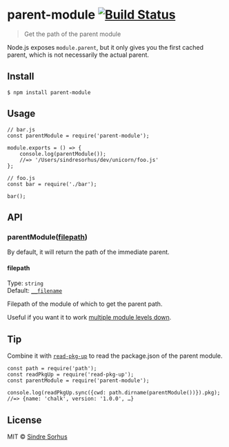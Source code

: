 parent-module [![Build Status](https://travis-ci.org/sindresorhus/parent-module.svg?branch=master)](https://travis-ci.org/sindresorhus/parent-module)
=====================================================================================================================================================

> Get the path of the parent module

Node.js exposes `module.parent`, but it only gives you the first cached parent, which is not necessarily the actual parent.

Install
-------

    $ npm install parent-module

Usage
-----

    // bar.js
    const parentModule = require('parent-module');

    module.exports = () => {
        console.log(parentModule());
        //=> '/Users/sindresorhus/dev/unicorn/foo.js'
    };

    // foo.js
    const bar = require('./bar');

    bar();

API
---

### parentModule([filepath](#filepath))

By default, it will return the path of the immediate parent.

#### filepath

Type: `string`  
Default: [`__filename`](https://nodejs.org/api/globals.html#globals_filename)

Filepath of the module of which to get the parent path.

Useful if you want it to work [multiple module levels down](https://github.com/sindresorhus/parent-module/tree/master/fixtures/filepath).

Tip
---

Combine it with [`read-pkg-up`](https://github.com/sindresorhus/read-pkg-up) to read the package.json of the parent module.

    const path = require('path');
    const readPkgUp = require('read-pkg-up');
    const parentModule = require('parent-module');

    console.log(readPkgUp.sync({cwd: path.dirname(parentModule())}).pkg);
    //=> {name: 'chalk', version: '1.0.0', …}

License
-------

MIT © [Sindre Sorhus](https://sindresorhus.com)
